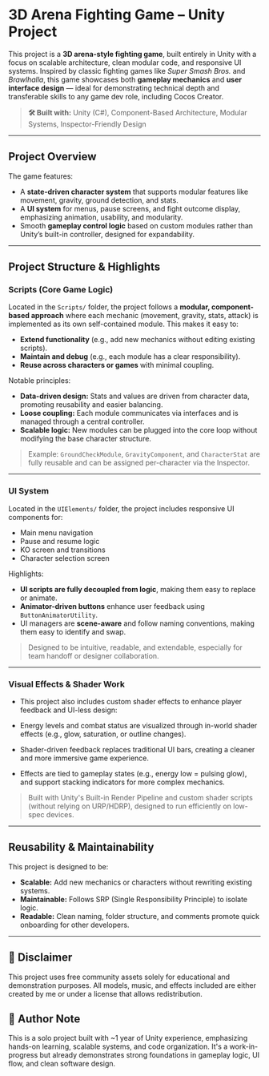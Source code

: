 
#  3D Arena Fighting Game – Unity Project

This project is a **3D arena-style fighting game**, built entirely in Unity with a focus on scalable architecture, clean modular code, and responsive UI systems. Inspired by classic fighting games like *Super Smash Bros.* and *Brawlhalla*, this game showcases both **gameplay mechanics** and **user interface design** — ideal for demonstrating technical depth and transferable skills to any game dev role, including Cocos Creator.

> **🛠 Built with:** Unity (C#), Component-Based Architecture, Modular Systems, Inspector-Friendly Design

---

##  Project Overview

The game features:
- A **state-driven character system** that supports modular features like movement, gravity, ground detection, and stats.
- A **UI system** for menus, pause screens, and fight outcome display, emphasizing animation, usability, and modularity.
- Smooth **gameplay control logic** based on custom modules rather than Unity’s built-in controller, designed for expandability.

---

## Project Structure & Highlights

###  Scripts (Core Game Logic)

Located in the `Scripts/` folder, the project follows a **modular, component-based approach** where each mechanic (movement, gravity, stats, attack) is implemented as its own self-contained module. This makes it easy to:

- **Extend functionality** (e.g., add new mechanics without editing existing scripts).
- **Maintain and debug** (e.g., each module has a clear responsibility).
- **Reuse across characters or games** with minimal coupling.

Notable principles:
- **Data-driven design:** Stats and values are driven from character data, promoting reusability and easier balancing.
- **Loose coupling:** Each module communicates via interfaces and is managed through a central controller.
- **Scalable logic:** New modules can be plugged into the core loop without modifying the base character structure.

>  Example: `GroundCheckModule`, `GravityComponent`, and `CharacterStat` are fully reusable and can be assigned per-character via the Inspector.

---

###  UI System

Located in the `UIElements/` folder, the project includes responsive UI components for:
- Main menu navigation
- Pause and resume logic
- KO screen and transitions
- Character selection screen

Highlights:
- **UI scripts are fully decoupled from logic**, making them easy to replace or animate.
- **Animator-driven buttons** enhance user feedback using `ButtonAnimatorUtility`.
- UI managers are **scene-aware** and follow naming conventions, making them easy to identify and swap.

>  Designed to be intuitive, readable, and extendable, especially for team handoff or designer collaboration.

---
### Visual Effects & Shader Work
- This project also includes custom shader effects to enhance player feedback and UI-less design:

- Energy levels and combat status are visualized through in-world shader effects (e.g., glow, saturation, or outline changes).

- Shader-driven feedback replaces traditional UI bars, creating a cleaner and more immersive game experience.

- Effects are tied to gameplay states (e.g., energy low = pulsing glow), and support stacking indicators for more complex mechanics.

> Built with Unity's Built-in Render Pipeline and custom shader scripts (without relying on URP/HDRP), designed to run efficiently on low-spec devices.

---
##  Reusability & Maintainability

This project is designed to be:
- **Scalable:** Add new mechanics or characters without rewriting existing systems.
- **Maintainable:** Follows SRP (Single Responsibility Principle) to isolate logic.
- **Readable:** Clean naming, folder structure, and comments promote quick onboarding for other developers.

---
## 📢 Disclaimer

This project uses free community assets solely for educational and demonstration purposes.
All models, music, and effects included are either created by me or under a license that allows redistribution.


## 📌 Author Note

This is a solo project built with ~1 year of Unity experience, emphasizing hands-on learning, scalable systems, and code organization. It's a work-in-progress but already demonstrates strong foundations in gameplay logic, UI flow, and clean software design.

